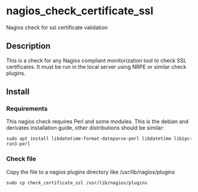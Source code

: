 # nagios_check_certificate_ssl
Nagios check for ssl certificate validation

## Description

This is a check for any Nagios compliant monitorization tool to check
SSL certificates. It must be run in the local server using NRPE or similar
check plugins.

## Install

### Requirements

This nagios check requires Perl and some modules. This is the debian and derivates
installation guide, other distributions should be similar:

   `sudo apt install libdatetime-format-dateparse-perl libdatetime libipc-run3-perl`

### Check file

Copy the file to a nagios plugins directory like /usr/lib/nagios/plugins

   `sudo cp check_certificate_ssl /usr/lib/nagios/plugins`

